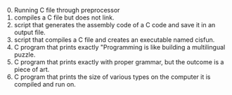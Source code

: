 0. Running C file through preprocessor
1. compiles a C file but does not link.
2. script that generates the assembly code of a C code and save it in an output file.
3. script that compiles a C file and creates an executable named cisfun.
4. C program that prints exactly "Programming is like building a multilingual puzzle.
5.  C program that prints exactly with proper grammar, but the outcome is a piece of art.
6. C program that prints the size of various types on the computer it is compiled and run on.

